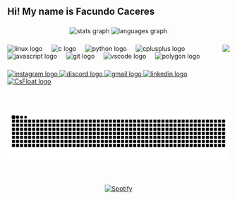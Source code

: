 <h2 align="left">Hi! My name is Facundo Caceres</h2>
   
### 

<div align="center">
  <img src="https://github-readme-stats.vercel.app/api?username=facu-caceres&hide_title=false&hide_rank=false&show_icons=true&include_all_commits=true&count_private=true&disable_animations=false&theme=tokyonight&locale=en&hide_border=true" height="150" alt="stats graph"  />
  <img src="https://github-readme-stats.vercel.app/api/top-langs?username=facu-caceres&locale=en&hide_title=false&layout=compact&card_width=320&langs_count=5&theme=tokyonight&hide_border=true" height="150" alt="languages graph"  />
</div>
 
###

<img align="right" height="150" src="https://media4.giphy.com/media/v1.Y2lkPTc5MGI3NjExNTE2cmdtYWc4bzY0MnF1a2JldTF4NnNqYnY3ZzdldzlicGIxNTI3bCZlcD12MV9pbnRlcm5hbF9naWZfYnlfaWQmY3Q9Zw/1vlBgKjXEz1jTtsuiH/giphy.gif"  />
   
###

<div align="left">
  <img src="https://cdn.jsdelivr.net/gh/devicons/devicon/icons/linux/linux-original.svg" height="30" alt="linux logo"  />
  <img width="12" />
  <img src="https://cdn.jsdelivr.net/gh/devicons/devicon/icons/c/c-original.svg" height="30" alt="c logo"  />
  <img width="12" />
  <img src="https://cdn.jsdelivr.net/gh/devicons/devicon/icons/python/python-original.svg" height="30" alt="python logo"  />
  <img width="12" />
  <img src="https://cdn.jsdelivr.net/gh/devicons/devicon/icons/cplusplus/cplusplus-original.svg" height="30" alt="cplusplus logo"  />
  <img width="12" />
  <img src="https://cdn.jsdelivr.net/gh/devicons/devicon/icons/javascript/javascript-original.svg" height="30" alt="javascript logo"  />
  <img width="12" />
  <img src="https://cdn.jsdelivr.net/gh/devicons/devicon/icons/git/git-original.svg" height="30" alt="git logo"  />
  <img width="12" />
  <img src="https://cdn.jsdelivr.net/gh/devicons/devicon/icons/vscode/vscode-original.svg" height="30" alt="vscode logo"  />
  <img width="12" />
  <img src="https://cdn.jsdelivr.net/gh/devicons/devicon/icons/polygon/polygon-original.svg" height="30" alt="polygon logo"  />
</div>

###

<div align="left">
  <a href="https://www.instagram.com/faccucaceres/" target="_blank">
    <img src="https://img.shields.io/static/v1?message=Instagram&logo=instagram&label=&color=E4405F&logoColor=white&labelColor=&style=for-the-badge" height="35" alt="instagram logo"  />
  </a>
  <a href="https://www.discord.com" target="_blank">
    <img src="https://img.shields.io/static/v1?message=Discord&logo=discord&label=&color=7289DA&logoColor=white&labelColor=&style=for-the-badge" height="35" alt="discord logo"  />
  </a>
  <a href="https://mail.google.com" target="_blank">
    <img src="https://img.shields.io/static/v1?message=Gmail&logo=gmail&label=&color=D14836&logoColor=white&labelColor=&style=for-the-badge" height="35" alt="gmail logo"  />
  </a>
  <a href="https://www.linkedin.com/in/facundo-caceres-b92866237/" target="_blank">
     <img src="https://img.shields.io/static/v1?message=LinkedIn&logo=linkedin&label=&color=0077B5&logoColor=white&labelColor=&style=for-the-badge" height="35" alt="linkedin logo"  />
  </a>
  <a href="https://csfloat.com/stall/76561198840263874" target="_blank">
     <img src="https://imgs.search.brave.com/NZ7QqsbD7g1ivKoW2ceQ8mnfnqOR-ajVso9chQZbws4/rs:fit:860:0:0:0/g:ce/aHR0cHM6Ly9jZG4u/Y3Nnb3NraW5zLmdn/L3B1YmxpYy91aWgv/bWFya2V0cy9hSFIw/Y0hNNkx5OWpjMmR2/YzJ0cGJuTXVaMmN2/WW5WcGJHUXZZWE56/WlhSekwzSmxZM1Jo/Ym1kc1pTMUNkVlpQ/V0d0eFZTNXdibWMt/LzUwMC9hdXRvLzg1/L25vdHJpbS8wNDdj/ODAwMzgyM2Y0YjNj/MjgwOWY2OTM5ZWMx/ODkzYi5wbmc" height="35" alt="CsFloat logo"  />
  </a>
 
</div>

###

<br clear="both">

<img src="https://raw.githubusercontent.com/facu-caceres/facu-caceres/output/snake.svg" alt="Snake animation" />

###

&nbsp;<div align="center">
  [![Spotify](https://novatorem.vercel.app/api/spotify?background_color=0d1117&border_color=ffffff)](https://open.spotify.com/user/caceresfacundo.o)
</div>

###
